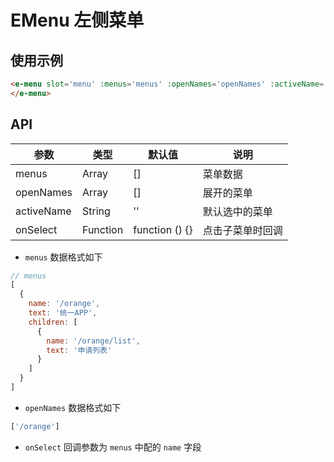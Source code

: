 # EMenu 左侧菜单

## 使用示例

```html
<e-menu slot='menu' :menus='menus' :openNames='openNames' :activeName='activeName' :onSelect='onMenuSelect'>
</e-menu>
```

## API

|参数|类型|默认值|说明|
|---|---|-----|----|
|menus|Array|[]|菜单数据|
|openNames|Array|[]|展开的菜单|
|activeName|String|''|默认选中的菜单|
|onSelect|Function|function () {}|点击子菜单时回调|

- `menus` 数据格式如下

```js
// menus 
[
  {
    name: '/orange',
    text: '统一APP',
    children: [
      {
        name: '/orange/list',
        text: '申请列表'
      }
    ]
  }
]
```

- `openNames` 数据格式如下

```js
['/orange']
```

- `onSelect` 回调参数为 `menus` 中配的 `name` 字段
